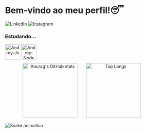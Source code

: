 # Bem-vindo ao meu perfil!😴
<!--Icones pra redes -->
[![LinkedIn](https://img.shields.io/badge/linkedin-%230077B5.svg?style=for-the-badge&logo=linkedin&logoColor=white)](https://www.linkedin.com/in/dreyuuzy-magalhães-431b34365/)
[![Instagram](https://img.shields.io/badge/Instagram-%23E4405F.svg?style=for-the-badge&logo=Instagram&logoColor=white)](https://www.instagram.com/thedreyzee_/)

### Estudando...

<p align="center">
  <!-- Badges das linguagens -->
  <img align="left" alt="Andrey-Js" height="50" width="50" src="https://cdn.jsdelivr.net/gh/devicons/devicon@latest/icons/javascript/javascript-original.svg">
  &nbsp;&nbsp;&nbsp;&nbsp;
  <img align="left" alt="Andrey-Node" height="50" width="50" src="https://cdn.jsdelivr.net/gh/devicons/devicon@latest/icons/nodejs/nodejs-plain-wordmark.svg">
</p>

<p>&nbsp;</p> <!-- cada linha dá um espaço vertical -->

<p align="center">
  <!-- Nota do perfil -->
  <img src="https://github-readme-stats.vercel.app/api?username=Dreyzyy&show_icons=true&theme=midnight-purple&card_width=500" alt="Anurag's GitHub stats" height="180">
  &nbsp;&nbsp;&nbsp;&nbsp;&nbsp;
  <!-- Linguagens mais usadas -->
  <img src="https://github-readme-stats.vercel.app/api/top-langs/?username=Dreyzyy&layout=compact&theme=midnight-purple&card_width=300" alt="Top Langs" height="180">
</p>

![Snake animation](https://github.com/seu-usuário-aqui/Dreyzyy/blob/output/github-contribution-grid-snake.svg)
